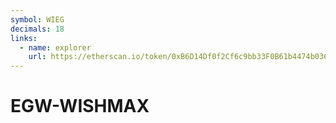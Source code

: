 ```yaml
---
symbol: WIEG
decimals: 18
links:
  - name: explorer
    url: https://etherscan.io/token/0xB6D14Df0f2Cf6c9bb33F0B61b4474b0364c7440e
---
```


# EGW-WISHMAX
